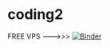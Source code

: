 # coding2


FREE VPS --->>>    [![Binder](https://mybinder.org/badge_logo.svg)](https://mybinder.org/v2/gh/ajiBal/coding2.git/HEAD)
